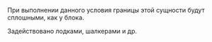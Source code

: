 При выполнении данного условия границы этой сущности будут сплошными, как у блока.

Задействовано лодками, шалкерами и др.
